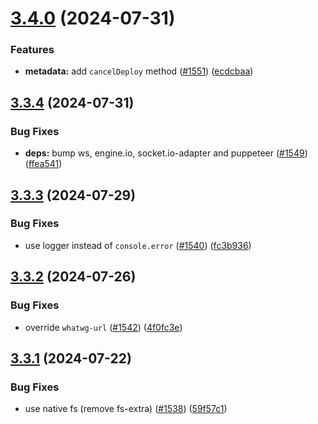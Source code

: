 # [3.4.0](https://github.com/jsforce/jsforce/compare/3.3.4...3.4.0) (2024-07-31)


### Features

* **metadata:** add `cancelDeploy` method ([#1551](https://github.com/jsforce/jsforce/issues/1551)) ([ecdcbaa](https://github.com/jsforce/jsforce/commit/ecdcbaa23ee205c3c97f25b0be957932350b3935))



## [3.3.4](https://github.com/jsforce/jsforce/compare/3.3.3...3.3.4) (2024-07-31)


### Bug Fixes

* **deps:** bump ws, engine.io, socket.io-adapter and puppeteer ([#1549](https://github.com/jsforce/jsforce/issues/1549)) ([ffea541](https://github.com/jsforce/jsforce/commit/ffea54109b4a0e4546489519a4de13554389522f))



## [3.3.3](https://github.com/jsforce/jsforce/compare/3.3.2...3.3.3) (2024-07-29)


### Bug Fixes

* use logger instead of `console.error` ([#1540](https://github.com/jsforce/jsforce/issues/1540)) ([fc3b936](https://github.com/jsforce/jsforce/commit/fc3b936f56801da5869cd225cc758ed5a89060e3))



## [3.3.2](https://github.com/jsforce/jsforce/compare/3.3.1...3.3.2) (2024-07-26)


### Bug Fixes

* override `whatwg-url` ([#1542](https://github.com/jsforce/jsforce/issues/1542)) ([4f0fc3e](https://github.com/jsforce/jsforce/commit/4f0fc3e4baabe878ab29913ae4ac9f44fc886a2f))



## [3.3.1](https://github.com/jsforce/jsforce/compare/3.3.0...3.3.1) (2024-07-22)


### Bug Fixes

* use native fs (remove fs-extra) ([#1538](https://github.com/jsforce/jsforce/issues/1538)) ([59f57c1](https://github.com/jsforce/jsforce/commit/59f57c14cd566b1b35c5a1ca865fc067374a1746))



